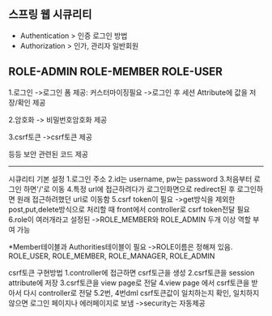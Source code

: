 ## 스프링 웹 시큐리티
  - Authentication > 인증 로그인 방법 
  - Authorization > 인가, 관리자 일반회원

  ROLE-ADMIN
  ROLE-MEMBER
  ROLE-USER
-------------------------

1.로그인
->로그인 폼 제공: 커스터마이징필요
->로그인 후 세션 Attribute에 값을 저장/확인 제공

2.암호화
-> 비밀번호암호화 제공

3.csrf토큰
->csrf토큰 제공

등등 보안 관련된 코드 제공

-------------

시큐리티 기본 설정
1.로그인 주소
2.id는 username, pw는 password
3.처음부터 로그인 하면'/'로 이동
4.특정 url에 접근하려다가 로그인화면으로 redirect된 후 로그인하면 원래 접근하려했던 url로 이동함
5.csrf token이 필요
->get방식을 제외한 post,put,delete방식으로 처리할 때
front에서 controller로 csrf token전달 필요
6.role이 여러개라고 설정된
->ROLE_MEMBER와 ROLE_ADMIN 두개 이상 역할 부여 가능

*Member테이블과 Authorities테이블이 필요
->ROLE이름은 정해져 있음. ROLE_USER, ROLE_MEMBER, ROLE_MANAGER, ROLE_ADMIN

csrf토큰 구현방법
1.controller에 접근하면 csrf토근을 생성
2.csrf토큰을 session attribute에 저장
3.csrf토큰을 view page로 전달
4.view page 에서 csrf토큰을 받아서 다시 controller로 전달
5.2번, 4번dml csrf토큰값이 일치하는지 확인, 일치하지 않으면 로그인 페이지나 에러페이지로 보냄
->security는 자동제공